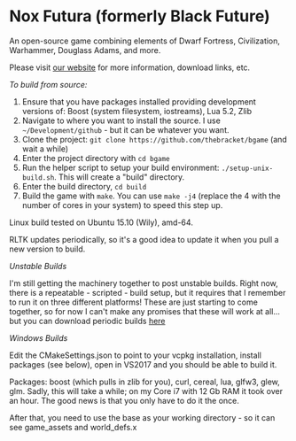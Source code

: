 # Nox Futura (formerly Black Future)

An open-source game combining elements of Dwarf Fortress, Civilization, Warhammer, Douglass Adams, and more.

Please visit [our website](http://bracketproductions.com/index.php/blackfuture/) for more information, download links, etc.

*To build from source:*

1. Ensure that you have packages installed providing development versions of: Boost (system filesystem, iostreams), Lua 5.2, Zlib
2. Navigate to where you want to install the source. I use `~/Development/github` - but it can be whatever you want.
3. Clone the project: `git clone https://github.com/thebracket/bgame` (and wait a while)
4. Enter the project directory with `cd bgame`
5. Run the helper script to setup your build environment: `./setup-unix-build.sh`. This will create a "build" directory.
6. Enter the build directory, `cd build`
7. Build the game with `make`. You can use `make -j4` (replace the 4 with the number of cores in your system) to speed this step up.

Linux build tested on Ubuntu 15.10 (Wily), amd-64.

RLTK updates periodically, so it's a good idea to update it when you pull a new version to build.

*Unstable Builds*

I'm still getting the machinery together to post unstable builds. Right now, there is a repeatable - scripted - build setup, but it requires that I remember to run it on three different platforms! These are just starting to come together, so for now I can't make any promises that these will work at all... but you can download periodic builds [here](http://bfnightly.bracketproductions.com/)

*Windows Builds*

Edit the CMakeSettings.json to point to your vcpkg installation, install packages (see below), open in VS2017 and you should be able to build it.

Packages: boost (which pulls in zlib for you), curl, cereal, lua, glfw3, glew, glm. Sadly, this will take a while; on my Core i7 with 12 Gb RAM it took over an hour. The good news is that you only have to do it the once.

After that, you need to use the base as your working directory - so it can see game_assets and world_defs.x